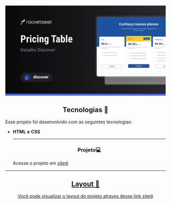 <p align="center">
  <img alt="pricing table" src="./assets/Cover.png" width="800px">

</p>



<!--  -->


<h2 align="center">Tecnologias 🚀</h2>
   
<p>Esse projeto foi desenvolvido com as seguintes tecnologias:</p>

- **HTML** **e** **CSS**

  
  ---
  <h3 align="center">Projeto💻 </h3>
  <p>Acesse o projeto em <a href="https://micaela-marques.github.io/princingtables/"> site🌐
  </p>






---

<h2 align="center">Layout 🎨</h2>
  <p align="center">Você pode visualizar o layout do projeto atraves desse link  <a href="https://figma.com"> site🌐
